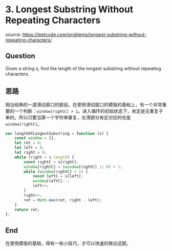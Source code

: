# 3. Longest Substring Without Repeating Characters

source: <https://leetcode.com/problems/longest-substring-without-repeating-characters/>

## Question

Given a string s, find the length of the longest substring without repeating characters.

## 思路

相当经典的一道滑动窗口的题目。在使用滑动窗口的模版的基础上，有一个非常重要的一个判断：`window[rightC] > 1`。进入循环的初始状态下，肯定是无重复子串的。所以只要当第一个字符串重复，左滑部分肯定对应的也是`window[rightC]`。

```js
var lengthOfLongestSubstring = function (s) {
	const window = {};
	let ret = 0;
	let left = 0;
	let right = 0;
	while (right < s.length) {
		const rightC = s[right];
		window[rightC] = (window[rightC] || 0) + 1;
		while (window[rightC] > 1) {
			const leftC = s[left];
			window[leftC]--;
			left++;
		}
		right++;
		ret = Math.max(ret, right - left);
	}
	return ret;
};
```

## End

在使用模版的基础，得有一些小技巧，才可以快速的做出这题。
